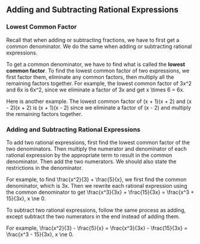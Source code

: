 Adding and Subtracting Rational Expressions
-------

### Lowest Common Factor

Recall that when adding or subtracting fractions, we have to first get a common denominator. We do the same when adding or subtracting rational expressions.

To get a common denominator, we have to find what is called the **lowest common factor**. To find the lowest common factor of two expressions, we first factor them, eliminate any common factors, then multiply all the remaining factors together. For example, the lowest common factor of 3x^2 and 6x is 6x^2, since we eliminate a factor of 3x and get x \times 6 = 6x.

Here is another example. The lowest common factor of (x + 1)(x + 2) and (x - 2)(x + 2) is (x + 1)(x - 2) since we eliminate a factor of (x - 2) and multiply the remaining factors together.


### Adding and Subtracting Rational Expressions

To add two rational expressions, first find the lowest common factor of the two denominators. Then multiply the numerator and denominator of each rational expression by the appropriate term to result in the common denominator. Then add the two numerators. We should also state the restrictions in the denominator.

For example, to find \frac{x^2}{3} + \frac{5}{x}, we first find the common denominator, which is 3x. Then we rewrite each rational expression using the common denominator to get \frac{x^3}{3x} + \frac{15}{3x} = \frac{x^3 + 15}{3x}, x \ne 0.

To subtract two rational expressions, follow the same process as adding, except subtract the two numerators in the end instead of adding them.

For example, \frac{x^2}{3} - \frac{5}{x} = \frac{x^3}{3x} - \frac{15}{3x} = \frac{x^3 - 15}{3x}, x \ne 0.
